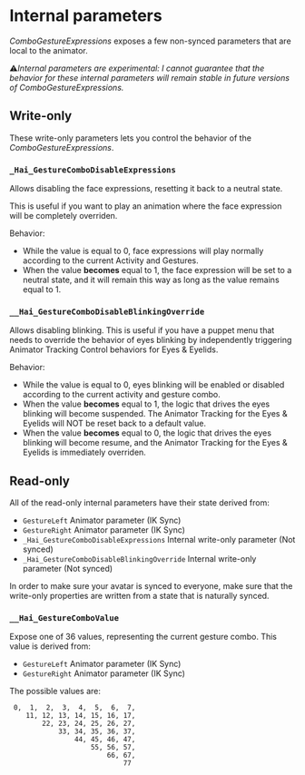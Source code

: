# Internal parameters

*ComboGestureExpressions* exposes a few non-synced parameters that are local to the animator.

⚠️*Internal parameters are experimental: I cannot guarantee that the behavior for these internal parameters will remain stable in future versions of ComboGestureExpressions.*

## Write-only

These write-only parameters lets you control the behavior of the *ComboGestureExpressions*.

### `_Hai_GestureComboDisableExpressions`

Allows disabling the face expressions, resetting it back to a neutral state.

This is useful if you want to play an animation where the face expression will be completely overriden.

Behavior:

- While the value is equal to 0, face expressions will play normally according to the current Activity and Gestures.
- When the value **becomes** equal to 1, the face expression will be set to a neutral state, and it will remain this way as long as the value remains equal to 1.

### `__Hai_GestureComboDisableBlinkingOverride`

Allows disabling blinking. This is useful if you have a puppet menu that needs to override the behavior of eyes blinking by independently triggering Animator Tracking Control behaviors for Eyes & Eyelids.

Behavior:

- While the value is equal to 0, eyes blinking will be enabled or disabled according to the current activity and gesture combo.
- When the value **becomes** equal to 1, the logic that drives the eyes blinking will become suspended. The Animator Tracking for the Eyes & Eyelids will NOT be reset back to a default value.
- When the value **becomes** equal to 0, the logic that drives the eyes blinking will become resume, and the Animator Tracking for the Eyes & Eyelids is immediately overriden.


## Read-only

All of the read-only internal parameters have their state derived from:
- `GestureLeft` Animator parameter (IK Sync)
- `GestureRight` Animator parameter (IK Sync)
- `_Hai_GestureComboDisableExpressions` Internal write-only parameter (Not synced)
- `_Hai_GestureComboDisableBlinkingOverride` Internal write-only parameter (Not synced)

In order to make sure your avatar is synced to everyone, make sure that the write-only properties are written from a state that is naturally synced.

### `__Hai_GestureComboValue`

Expose one of 36 values, representing the current gesture combo. This value is derived from:

- `GestureLeft` Animator parameter (IK Sync)
- `GestureRight` Animator parameter (IK Sync)

The possible values are:
```
 0,  1,  2,  3,  4,  5,  6,  7,
    11, 12, 13, 14, 15, 16, 17,
        22, 23, 24, 25, 26, 27,
            33, 34, 35, 36, 37,
                44, 45, 46, 47,
                    55, 56, 57,
                        66, 67,
                            77
```
